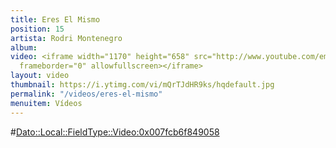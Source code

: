 ```yaml
---
title: Eres El Mismo
position: 15
artista: Rodri Montenegro
album: 
video: <iframe width="1170" height="658" src="http://www.youtube.com/embed/mQrTJdHR9ks?rel=0"
  frameborder="0" allowfullscreen></iframe>
layout: video
thumbnail: https://i.ytimg.com/vi/mQrTJdHR9ks/hqdefault.jpg
permalink: "/videos/eres-el-mismo"
menuitem: Vídeos
---
```


#<Dato::Local::FieldType::Video:0x007fcb6f849058>